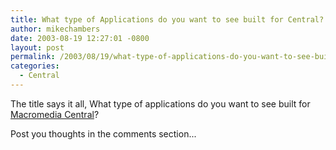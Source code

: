 ```yaml
---
title: What type of Applications do you want to see built for Central?
author: mikechambers
date: 2003-08-19 12:27:01 -0800
layout: post
permalink: /2003/08/19/what-type-of-applications-do-you-want-to-see-built-for-central/
categories:
  - Central
---
```



The title says it all, What type of applications do you want to see built for [Macromedia Central][1]?

Post you thoughts in the comments section...

 [1]: http://www.macromedia.com/software/central/